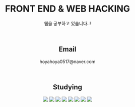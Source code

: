 
<h1 align = "center">FRONT END & WEB HACKING</h1>
<p align = "center">웹을 공부하고 있습니다..!</p>

<br>

<h2 align = "center">Email</h2>
<p align = "center">hoyahoya0517@naver.com</p>

<br>

<h2 align = "center">Studying</h2>
<p align = "center">
<img src="https://img.shields.io/badge/Python-3766AB?style=flat-square&logo=Python&logoColor=white"/> <img src
="https://img.shields.io/badge/HTML-E34F26?style=flat-square&logo=Html5&logoColor=white"/> <img src
="https://img.shields.io/badge/CSS-1572B6?style=flat-square&logo=CSS3&logoColor=white"/> <img src
="https://img.shields.io/badge/JavaScript-F7DF1E?style=flat-square&logo=JavaScript&logoColor=white"/> <img src
="https://img.shields.io/badge/jQuery-0769AD?style=flat-square&logo=jQuery&logoColor=white"/> <img src
="https://img.shields.io/badge/PHP-777BB4?style=flat-square&logo=PHP&logoColor=white"/> <img src
="https://img.shields.io/badge/MySQL-4479A1?style=flat-square&logo=MySQL&logoColor=white"/> <img src
="https://img.shields.io/badge/SQL Server-CC2927?style=flat-square&logo=Microsoft SQL Server&logoColor=white"/>
</p>
